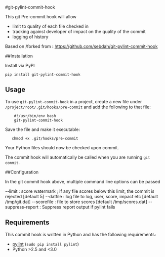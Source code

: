 #git-pylint-commit-hook

This git Pre-commit hook will allow
- limit to quality of each file checked in
- tracking against developer of impact on the quality of the commit
- logging of history

Based on /forked from : https://github.com/sebdah/git-pylint-commit-hook

##Installation

Install via PyPI

    pip install git-pylint-commit-hook


## Usage


To use ``git-pylint-commit-hook`` in a project, create a new file under ``/project/root/.git/hooks/pre-commit`` and add the following to that file:
```
    #!/usr/bin/env bash
    git-pylint-commit-hook
```

Save the file and make it executable:
```
   chmod +x .git/hooks/pre-commit
```

Your Python files should now be checked upon commit.

The commit hook will automatically be called when you are running `git commit`.

##Configuration

In the git commit hook above, multiple command line options can be passed

--limit : score watermark ; if any file scores below this limit, the commit is rejected [default 5]
--datfile : log file to log, user, score, impact etc  [default /tmp/git.dat]
--scorefile : file to store scores [default /tmp/scores.dat]
--suppress-report : Suppress report output if pylint fails

## Requirements


This commit hook is written in Python and has the following requirements:

- [pylint](http://www.logilab.org/857) (`sudo pip install pylint`)
- Python >2.5 and <3.0

